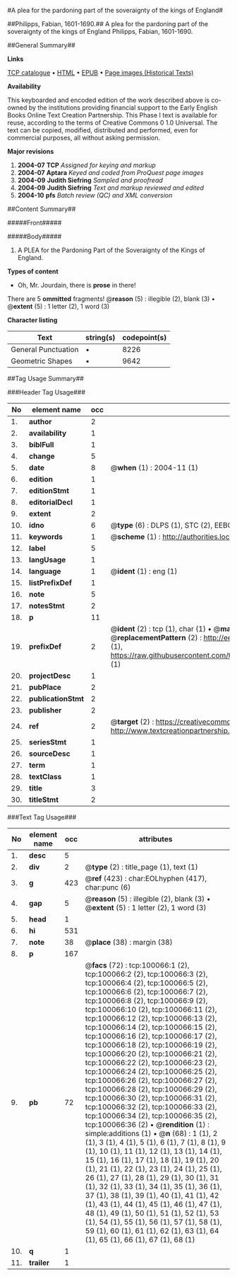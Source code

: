 #A plea for the pardoning part of the soveraignty of the kings of England#

##Philipps, Fabian, 1601-1690.##
A plea for the pardoning part of the soveraignty of the kings of England
Philipps, Fabian, 1601-1690.

##General Summary##

**Links**

[TCP catalogue](http://www.ota.ox.ac.uk/tcp/)  • 
[HTML](http://tei.it.ox.ac.uk/tcp/Texts-HTML/free/A54/A54690.html)  • 
[EPUB](http://tei.it.ox.ac.uk/tcp/Texts-EPUB/free/A54/A54690.epub) • 
[Page images (Historical Texts)](https://data.historicaltexts.jisc.ac.uk/view?pubId=eebo-13539670e&pageId=eebo-13539670e-100066-1)

**Availability**

This keyboarded and encoded edition of the
	       work described above is co-owned by the institutions
	       providing financial support to the Early English Books
	       Online Text Creation Partnership. This Phase I text is
	       available for reuse, according to the terms of Creative
	       Commons 0 1.0 Universal. The text can be copied,
	       modified, distributed and performed, even for
	       commercial purposes, all without asking permission.

**Major revisions**

1. __2004-07__ __TCP__ *Assigned for keying and markup*
1. __2004-07__ __Aptara__ *Keyed and coded from ProQuest page images*
1. __2004-09__ __Judith Siefring__ *Sampled and proofread*
1. __2004-09__ __Judith Siefring__ *Text and markup reviewed and edited*
1. __2004-10__ __pfs__ *Batch review (QC) and XML conversion*

##Content Summary##

#####Front#####

#####Body#####

1. A PLEA for the Pardoning Part of
the Soveraignty of the Kings of
England.

**Types of content**

  * Oh, Mr. Jourdain, there is **prose** in there!

There are 5 **ommitted** fragments! 
 @__reason__ (5) : illegible (2), blank (3)  •  @__extent__ (5) : 1 letter (2), 1 word (3)

**Character listing**


|Text|string(s)|codepoint(s)|
|---|---|---|
|General Punctuation|•|8226|
|Geometric Shapes|▪|9642|

##Tag Usage Summary##

###Header Tag Usage###

|No|element name|occ|attributes|
|---|---|---|---|
|1.|__author__|2||
|2.|__availability__|1||
|3.|__biblFull__|1||
|4.|__change__|5||
|5.|__date__|8| @__when__ (1) : 2004-11 (1)|
|6.|__edition__|1||
|7.|__editionStmt__|1||
|8.|__editorialDecl__|1||
|9.|__extent__|2||
|10.|__idno__|6| @__type__ (6) : DLPS (1), STC (2), EEBO-CITATION (1), OCLC (1), VID (1)|
|11.|__keywords__|1| @__scheme__ (1) : http://authorities.loc.gov/ (1)|
|12.|__label__|5||
|13.|__langUsage__|1||
|14.|__language__|1| @__ident__ (1) : eng (1)|
|15.|__listPrefixDef__|1||
|16.|__note__|5||
|17.|__notesStmt__|2||
|18.|__p__|11||
|19.|__prefixDef__|2| @__ident__ (2) : tcp (1), char (1)  •  @__matchPattern__ (2) : ([0-9\-]+):([0-9IVX]+) (1), (.+) (1)  •  @__replacementPattern__ (2) : http://eebo.chadwyck.com/downloadtiff?vid=$1&page=$2 (1), https://raw.githubusercontent.com/textcreationpartnership/Texts/master/tcpchars.xml#$1 (1)|
|20.|__projectDesc__|1||
|21.|__pubPlace__|2||
|22.|__publicationStmt__|2||
|23.|__publisher__|2||
|24.|__ref__|2| @__target__ (2) : https://creativecommons.org/publicdomain/zero/1.0/ (1), http://www.textcreationpartnership.org/docs/. (1)|
|25.|__seriesStmt__|1||
|26.|__sourceDesc__|1||
|27.|__term__|1||
|28.|__textClass__|1||
|29.|__title__|3||
|30.|__titleStmt__|2||


###Text Tag Usage###

|No|element name|occ|attributes|
|---|---|---|---|
|1.|__desc__|5||
|2.|__div__|2| @__type__ (2) : title_page (1), text (1)|
|3.|__g__|423| @__ref__ (423) : char:EOLhyphen (417), char:punc (6)|
|4.|__gap__|5| @__reason__ (5) : illegible (2), blank (3)  •  @__extent__ (5) : 1 letter (2), 1 word (3)|
|5.|__head__|1||
|6.|__hi__|531||
|7.|__note__|38| @__place__ (38) : margin (38)|
|8.|__p__|167||
|9.|__pb__|72| @__facs__ (72) : tcp:100066:1 (2), tcp:100066:2 (2), tcp:100066:3 (2), tcp:100066:4 (2), tcp:100066:5 (2), tcp:100066:6 (2), tcp:100066:7 (2), tcp:100066:8 (2), tcp:100066:9 (2), tcp:100066:10 (2), tcp:100066:11 (2), tcp:100066:12 (2), tcp:100066:13 (2), tcp:100066:14 (2), tcp:100066:15 (2), tcp:100066:16 (2), tcp:100066:17 (2), tcp:100066:18 (2), tcp:100066:19 (2), tcp:100066:20 (2), tcp:100066:21 (2), tcp:100066:22 (2), tcp:100066:23 (2), tcp:100066:24 (2), tcp:100066:25 (2), tcp:100066:26 (2), tcp:100066:27 (2), tcp:100066:28 (2), tcp:100066:29 (2), tcp:100066:30 (2), tcp:100066:31 (2), tcp:100066:32 (2), tcp:100066:33 (2), tcp:100066:34 (2), tcp:100066:35 (2), tcp:100066:36 (2)  •  @__rendition__ (1) : simple:additions (1)  •  @__n__ (68) : 1 (1), 2 (1), 3 (1), 4 (1), 5 (1), 6 (1), 7 (1), 8 (1), 9 (1), 10 (1), 11 (1), 12 (1), 13 (1), 14 (1), 15 (1), 16 (1), 17 (1), 18 (1), 19 (1), 20 (1), 21 (1), 22 (1), 23 (1), 24 (1), 25 (1), 26 (1), 27 (1), 28 (1), 29 (1), 30 (1), 31 (1), 32 (1), 33 (1), 34 (1), 35 (1), 36 (1), 37 (1), 38 (1), 39 (1), 40 (1), 41 (1), 42 (1), 43 (1), 44 (1), 45 (1), 46 (1), 47 (1), 48 (1), 49 (1), 50 (1), 51 (1), 52 (1), 53 (1), 54 (1), 55 (1), 56 (1), 57 (1), 58 (1), 59 (1), 60 (1), 61 (1), 62 (1), 63 (1), 64 (1), 65 (1), 66 (1), 67 (1), 68 (1)|
|10.|__q__|1||
|11.|__trailer__|1||
